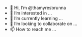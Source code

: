 - 👋 Hi, I’m @thamyresbrunna
- 👀 I’m interested in ...
- 🌱 I’m currently learning ...
- 💞️ I’m looking to collaborate on ...
- 📫 How to reach me ...

<!---
thamyresbrunna/thamyresbrunna is a ✨ special ✨ repository because its `README.md` (this file) appears on your GitHub profile.
You can click the Preview link to take a look at your changes.
--->
